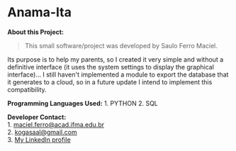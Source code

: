 # Anama-Ita

**About this Project:**
>This small software/project was developed by Saulo Ferro Maciel.

Its purpose is to help my parents, so I created it very simple and without a definitive interface (it uses the system settings to display the graphical interface)... I still haven't implemented a module to export the database that it generates to a cloud, so in a future update I intend to implement this compatibility.

**Programming Languages ​​Used:**
	1. PYTHON
	2. SQL

**Developer Contact:**         
	1. maciel.ferro@acad.ifma.edu.br  
	2. kogasaal@gmail.com  
	3. [My LinkedIn profile](https://www.linkedin.com/in/saulo-ferro-maciel-74b65a1b8/)

